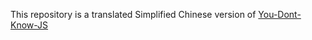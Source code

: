 This repository is a translated Simplified Chinese version of 
[You-Dont-Know-JS](https://github.com/getify/You-Dont-Know-JS) 